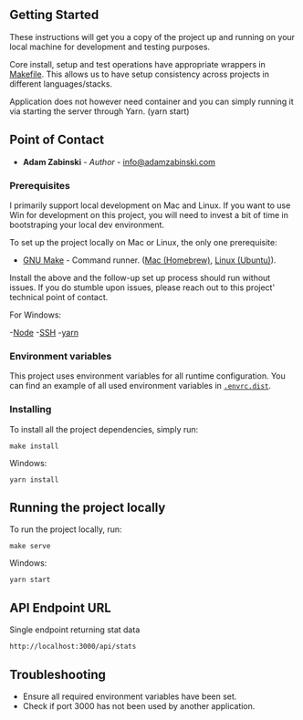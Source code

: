 ## Getting Started

These instructions will get you a copy of the project up and running on your
local machine for development and testing purposes.

Core install, setup and test operations have appropriate wrappers in
[Makefile](./Makefile). This allows us to have setup consistency across projects
in different languages/stacks.

Application does not however need container and you can simply running it via starting the server through Yarn. (yarn start)


## Point of Contact

- **Adam Zabinski** - _Author_ - [info@adamzabinski.com](mailto:info@adamzabinski.com)

### Prerequisites

I primarily support local development on Mac and Linux. If you want to use Win
for development on this project, you will need to invest a bit of time in
bootstraping your local dev environment.

To set up the project locally on Mac or Linux, the only one prerequisite:

- [GNU Make](https://www.gnu.org/software/make/manual/make.html) - Command
  runner. ([Mac (Homebrew)](http://brewformulas.org/Make),
  [Linux (Ubuntu)](https://askubuntu.com/questions/161104/how-do-i-install-make#answer-272020)).

Install the above and the follow-up set up process should run without issues. If
you do stumble upon issues, please reach out to this project' technical point of
contact.

For Windows:

-[Node](https://nodejs.org/en/download/) -[SSH](https://www.howtogeek.com/336775/how-to-enable-and-use-windows-10s-built-in-ssh-commands/) -[yarn](https://www.npmjs.com/package/yarn)

### Environment variables

This project uses environment variables for all runtime configuration. You can
find an example of all used environment variables in
[`.envrc.dist`](./.envrc.dist).

### Installing

To install all the project dependencies, simply run:

```
make install
```

Windows:

```
yarn install
```

## Running the project locally

To run the project locally, run:

```
make serve
```

Windows:

```
yarn start
```

## API Endpoint URL

Single endpoint returning stat data

```
http://localhost:3000/api/stats
```

## Troubleshooting

- Ensure all required environment variables have been set.
- Check if port 3000 has not been used by another application.
